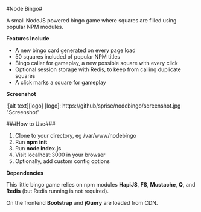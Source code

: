 #Node Bingo#

A small NodeJS powered bingo game where squares are filled using popular NPM modules. 

**Features Include**

* A new bingo card generated on every page load
* 50 squares included of popular NPM titles
* Bingo caller for gameplay, a new possible square with every click
* Optional session storage with Redis, to keep from calling duplicate squares
* A click marks a square for gameplay

**Screenshot**

![alt text][logo]
[logo]: https://github/sprise/nodebingo/screenshot.jpg "Screenshot"

###How to Use###

1. Clone to your directory, eg /var/www/nodebingo
1. Run **npm init**
1. Run **node index.js**
1. Visit localhost:3000 in your browser
1. Optionally, add custom config options

**Dependencies**

This little bingo game relies on npm modules **HapiJS**, **FS**, **Mustache**, **Q**, and **Redis** (but Redis running is not required).

On the frontend **Bootstrap** and **jQuery** are loaded from CDN.
